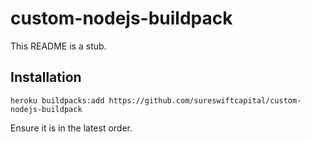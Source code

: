 # custom-nodejs-buildpack

This README is a stub.

## Installation

    heroku buildpacks:add https://github.com/sureswiftcapital/custom-nodejs-buildpack

Ensure it is in the latest order.
